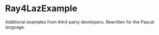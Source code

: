 # Ray4LazExample
Additional examples from third-party developers. Rewritten for the Pascal language.


